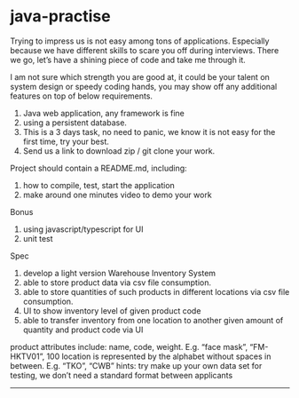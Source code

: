 # java-practise


Trying to impress us is not easy among tons of applications. Especially because we have different skills to scare you off during interviews.  There we go, let’s have a shining piece of code and take me through it.

I am not sure which strength you are good at, it could be your talent on system design or speedy coding hands, you may show off any additional features on top of below requirements. 
1. Java web application, any framework is fine
2. using a persistent database.
3. This is a 3 days task, no need to panic, we know it is not easy for the first time, try your best.
4. Send us a link to download zip / git clone your work.

Project should contain a README.md, including:
1. how to compile, test, start the application
2. make around one minutes video to demo your work

Bonus
1. using javascript/typescript for UI
2. unit test

Spec
1. develop a light version Warehouse Inventory System
2. able to store product data via csv file consumption. 
3. able to store quantities of such products in different locations via csv file consumption. 
4. UI to show inventory level of given product code
5. able to transfer inventory from one location to another given amount of quantity and product code via UI

product attributes include: name, code, weight. E.g. “face mask”, “FM-HKTV01”, 100
location is represented by the alphabet without spaces in between. E.g. “TKO”, “CWB”
hints: try make up your own data set for testing, we don’t need a standard format between applicants 
****

